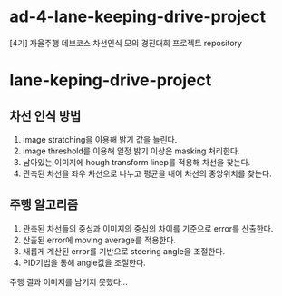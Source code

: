 # ad-4-lane-keeping-drive-project
[4기] 자율주행 데브코스 차선인식 모의 경진대회 프로젝트 repository

# lane-keping-drive-project
## 차선 인식 방법
1. image stratching을 이용해 밝기 값을 늘린다.
2. image threshold를 이용해 일정 밝기 이상은 masking 처리한다.
3. 남아있는 이미지에 hough transform linep를 적용해 차선을 찾는다.
4. 관측된 차선을 좌우 차선으로 나누고 평균을 내어 차선의 중앙위치를 찾는다.

## 주행 알고리즘
1. 관측된 차선들의 중심과 이미지의 중심의 차이를 기준으로 error를 산출한다.
2. 산출된 error에 moving average를 적용한다.
3. 새롭게 계산된 error를 기반으로 steering angle을 조절한다.
4. PID기법을 통해 angle값을 조절한다.

주행 결과 이미지를 남기지 못했다...
